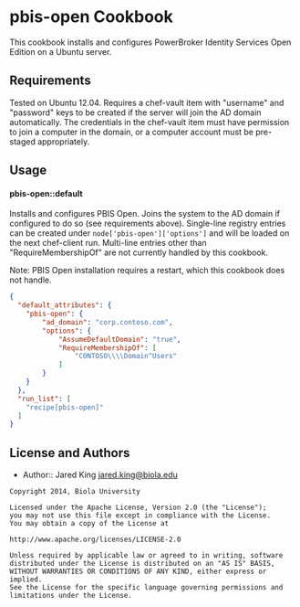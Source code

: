 pbis-open Cookbook
================
This cookbook installs and configures PowerBroker Identity Services Open Edition on a Ubuntu server.

Requirements
------------

Tested on Ubuntu 12.04. Requires a chef-vault item with "username" and "password" keys to be created if the server will join the AD domain automatically. The credentials in the chef-vault item must have permission to join a computer in the domain, or a computer account must be pre-staged appropriately.

Usage
-----
#### pbis-open::default
Installs and configures PBIS Open. Joins the system to the AD domain if configured to do so (see requirements above). Single-line registry entries can be created under `node['pbis-open']['options']` and will be loaded on the next chef-client run. Multi-line entries other than "RequireMembershipOf" are not currently handled by this cookbook.

Note: PBIS Open installation requires a restart, which this cookbook does not handle.

```json
{
  "default_attributes": {
    "pbis-open": {
    	"ad_domain": "corp.contoso.com",
    	"options": {
    		"AssumeDefaultDomain": "true",
    		"RequireMembershipOf": [
    			"CONTOSO\\\\Domain^Users"
    		]
    	}
    }
  },
  "run_list": [
    "recipe[pbis-open]"
  ]
}
```

License and Authors
-------------------
- Author:: Jared King <jared.king@biola.edu>

```text
Copyright 2014, Biola University

Licensed under the Apache License, Version 2.0 (the "License");
you may not use this file except in compliance with the License.
You may obtain a copy of the License at

http://www.apache.org/licenses/LICENSE-2.0

Unless required by applicable law or agreed to in writing, software
distributed under the License is distributed on an "AS IS" BASIS,
WITHOUT WARRANTIES OR CONDITIONS OF ANY KIND, either express or implied.
See the License for the specific language governing permissions and
limitations under the License.
```